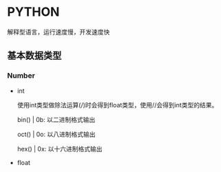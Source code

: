 # PYTHON

解释型语言，运行速度慢，开发速度快

## 基本数据类型

### Number

- int

    使用int类型做除法运算(/)时会得到float类型，使用//会得到int类型的结果。

    bin() | 0b: 以二进制格式输出

    oct() | 0o: 以八进制格式输出

    hex() | 0x: 以十六进制格式输出

- float